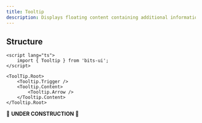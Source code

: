 ```yaml
---
title: Tooltip
description: Displays floating content containing additional information about an action on hover or focus.
---
```


## Structure

```svelte
<script lang="ts">
	import { Tooltip } from 'bits-ui';
</script>

<ToolTip.Root>
	<Tooltip.Trigger />
	<Tooltip.Content>
		<Tooltip.Arrow />
	</Tooltip.Content>
</Tooltip.Root>
```

🚧 **UNDER CONSTRUCTION** 🚧
